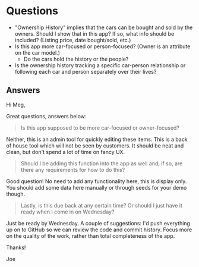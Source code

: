 # Questions

- "Ownership History" implies that the cars can be bought and sold by the owners. Should I show that in this app? If so, what info should be included? (Listing price, date bought/sold, etc.)
- Is this app more car-focused or person-focused? (Owner is an attribute on the car model.)
  - Do the cars hold the history or the people?
- Is the ownership history tracking a specific car-person relationship or following each car and person separately over their lives?

## Answers

Hi Meg,

Great questions, answers below:

> Is this app supposed to be more car-focused or owner-focused?

Neither, this is an admin tool for quickly editing these items.  This is a back of house tool which will not be seen by customers.  It should be neat and clean, but don't spend a lot of time on fancy UX.

> Should I be adding this function into the app as well and, if so, are there any requirements for how to do this?

Good question!  No need to add any functionality here, this is display only.  You should add some data here manually or through seeds for your demo though.

> Lastly, is this due back at any certain time? Or should I just have it ready when I come in on Wednesday?

Just be ready by Wednesday.   A couple of suggestions: I'd push everything up on to GitHub so we can review the code and commit history. Focus more on the quality of the work, rather than total completeness of the app. 

Thanks!

Joe
